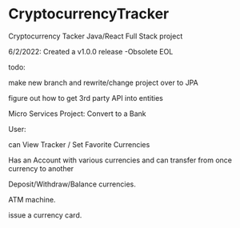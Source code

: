 # CryptocurrencyTracker

Cryptocurrency Tacker Java/React Full Stack project

6/2/2022:  Created a v1.0.0 release -Obsolete EOL

todo:

make new branch and rewrite/change project over to JPA

figure out how to get 3rd party API into entities







Micro Services Project: Convert to a Bank

User:

 can View Tracker / Set Favorite Currencies

Has an Account with various currencies and can transfer from once currency to another

Deposit/Withdraw/Balance currencies.

ATM machine.

issue a currency card.
